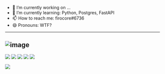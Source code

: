 - 🔭 I’m currently working on ...
- 🌱 I’m currently learning: Python, Postgres, FastAPI
- 📫 How to reach me: firocore#6736
- 😄 Pronouns: WTF?
------
![image](https://www.codewars.com/users/firocore/badges/large)
------
![](https://github-profile-summary-cards.vercel.app/api/cards/profile-details?username=firocore&theme=tokyonight)
![](https://github-profile-summary-cards.vercel.app/api/cards/most-commit-language?username=firocore&theme=tokyonight)        ![](https://github-profile-summary-cards.vercel.app/api/cards/repos-per-language?username=firocore&theme=tokyonight)
![](https://github-profile-summary-cards.vercel.app/api/cards/stats?username=firocore&theme=tokyonight)        ![](https://github-profile-summary-cards.vercel.app/api/cards/productive-time?username=firocore&theme=tokyonight)


![](https://komarev.com/ghpvc/?username=firocore)
<!--
**firocore/firocore** is a ✨ _special_ ✨ repository because its `README.md` (this file) appears on your GitHub profile.

Here are some ideas to get you started:

- 🔭 I’m currently working on ...
- 🌱 I’m currently learning ...
- 👯 I’m looking to collaborate on ...
- 🤔 I’m looking for help with ...
- 💬 Ask me about ...
- 📫 How to reach me: ...
- 😄 Pronouns: ...
- ⚡ Fun fact: ...
-->

